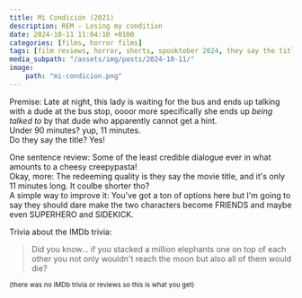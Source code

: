 ```yaml
---
title: Mi Condición (2021)
description: REM - Losing my condition
date: 2024-10-11 11:04:10 +0100
categories: [films, horror films]
tags: [film reviews, horror, shorts, spooktober 2024, they say the title]
media_subpath: "/assets/img/posts/2024-10-11/"
image:
    path: "mi-condicion.png"
---
```

<span class="reviewsection">Premise:</span> Late at night, this lady is waiting for the bus and ends up talking with a dude at the bus stop, oooor more specifically she ends up *being talked to* by that dude who apparently cannot get a hint.<br/>
<span class="reviewsection">Under 90 minutes?</span> yup, 11 minutes.<br/>
<span class="reviewsection">Do they say the title?</span> Yes!

<span class="reviewsection">One sentence review:</span> Some of the least credible dialogue ever in what amounts to a cheesy creepypasta!<br/>
<span class="reviewsection">Okay, more:</span> The redeeming quality is they say the movie title, and it's only 11 minutes long. It coulbe shorter tho?<br/>
<span class="reviewsection">A simple way to improve it:</span> You've got a ton of options here but I'm going to say they should dare make the two characters become FRIENDS and maybe even SUPERHERO and SIDEKICK.

<span class="reviewsection">Trivia about the IMDb trivia:</span>
> Did you know... if you stacked a million elephants one on top of each other you not only wouldn't reach the moon but also all of them would die?

<small>(there was no IMDb trivia or reviews so this is what you get)</small>